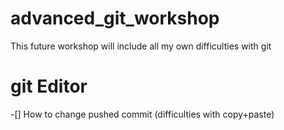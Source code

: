 # advanced_git_workshop
This future workshop will include all my own difficulties with git 


# git Editor

-[] How to change pushed commit (difficulties with copy+paste)
